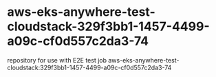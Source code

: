 # aws-eks-anywhere-test-cloudstack-329f3bb1-1457-4499-a09c-cf0d557c2da3-74
repository for use with E2E test job aws-eks-anywhere-test-cloudstack:329f3bb1-1457-4499-a09c-cf0d557c2da3-74

